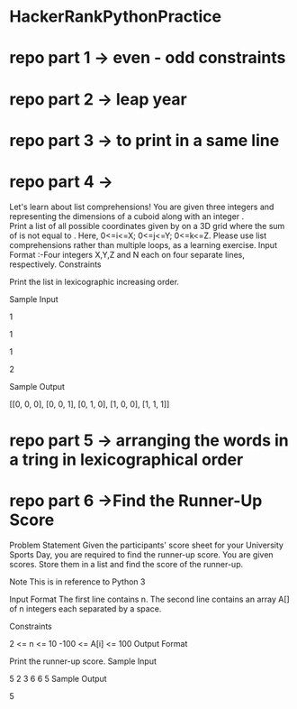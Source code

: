 # HackerRankPythonPractice
# repo part 1 -> even - odd constraints
# repo part 2 -> leap year
# repo part 3 -> to print in a same line

# repo part 4 -> 
Let's learn about list comprehensions! You are given three integers  and  representing the dimensions of a cuboid along with an integer .   
Print a list of all possible coordinates given by  on a 3D grid where the sum of  is not equal to . Here, 0<=i<=X; 0<=j<=Y; 0<=k<=Z. Please use list comprehensions rather than multiple loops, as a learning exercise. Input Format :-Four integers X,Y,Z and N each on four separate lines, respectively.
Constraints

Print the list in lexicographic increasing order.

Sample Input

1

1

1

2

Sample Output

[[0, 0, 0], [0, 0, 1], [0, 1, 0], [1, 0, 0], [1, 1, 1]]

# repo part 5 -> arranging the words in a tring in lexicographical order
# repo part 6 ->Find the Runner-Up Score
Problem Statement
Given the participants' score sheet for your University Sports Day, you are required to find the runner-up score. You are given scores. Store them in a list and find the score of the runner-up.

Note
This is in reference to Python 3

Input Format
The first line contains n. The second line contains an array A[] of n integers each separated by a space.

Constraints

2 <= n <= 10
-100 <= A[i] <= 100
Output Format

Print the runner-up score.
Sample Input

5
2 3 6 6 5
Sample Output

5